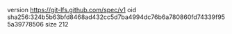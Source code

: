 version https://git-lfs.github.com/spec/v1
oid sha256:324b5b63bfd8468ad432cc5d7ba4994dc76b6a780860fd74339f955a39778506
size 212
